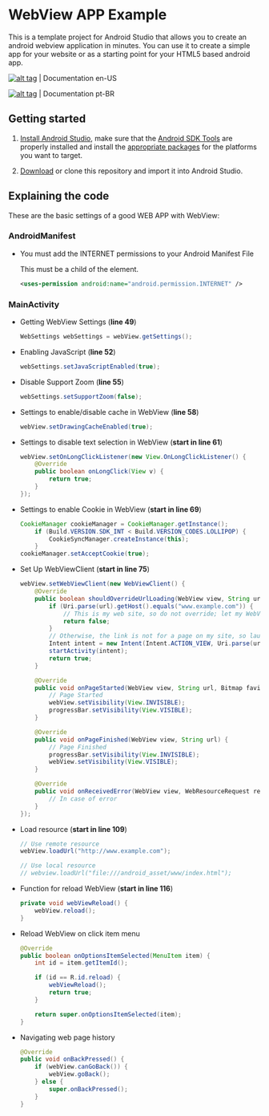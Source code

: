 # WebView APP Example

This is a template project for Android Studio that allows you to create an android webview application in minutes. You can use it to create a simple app for your website or as a starting point for your HTML5 based android app.

[![alt tag](https://github.com/rony-freitas/webview/blob/master/docs/en-US.png)](https://github.com/rony-freitas/webview) | Documentation en-US

[![alt tag](https://github.com/rony-freitas/webview/blob/master/docs/pt-BR.png)](docs/pt-BR.md) | Documentation pt-BR

## Getting started

1. [Install Android Studio](http://developer.android.com/sdk/index.html), make sure that the [Android SDK Tools](http://developer.android.com/sdk/index.html#Other) are properly installed and install the [appropriate packages](http://developer.android.com/sdk/installing/adding-packages.html) for the platforms you want to target.

2. [Download](https://github.com/rony-freitas/webview/archive/master.zip) or clone this repository and import it into Android Studio.

## Explaining the code

These are the basic settings of a good WEB APP with WebView:

### AndroidManifest

* You must add the INTERNET permissions to your Android Manifest File
	
	This must be a child of the <manifest> element.

	```xml
	<uses-permission android:name="android.permission.INTERNET" />
	```

### MainActivity

* Getting WebView Settings (**line 49**)

	```java
	WebSettings webSettings = webView.getSettings();
	```
  
* Enabling JavaScript (**line 52**)

	```java
	webSettings.setJavaScriptEnabled(true);
	```
  
* Disable Support Zoom (**line 55**)

	```java
	webSettings.setSupportZoom(false);
	```

* Settings to enable/disable cache in WebView (**line 58**)

	```java
	webView.setDrawingCacheEnabled(true);
	```

* Settings to disable text selection in WebView (**start in line 61**)

	```java
	webView.setOnLongClickListener(new View.OnLongClickListener() {
        @Override
        public boolean onLongClick(View v) {
            return true;
        }
    });
	```

* Settings to enable Cookie in WebView (**start in line 69**)

	```java
	CookieManager cookieManager = CookieManager.getInstance();
        if (Build.VERSION.SDK_INT < Build.VERSION_CODES.LOLLIPOP) {
            CookieSyncManager.createInstance(this);
        }
    cookieManager.setAcceptCookie(true);
	```

* Set Up WebViewClient (**start in line 75**)

	```java
	webView.setWebViewClient(new WebViewClient() {
        @Override
        public boolean shouldOverrideUrlLoading(WebView view, String url) {
            if (Uri.parse(url).getHost().equals("www.example.com")) {
                // This is my web site, so do not override; let my WebView load the page
                return false;
            }
            // Otherwise, the link is not for a page on my site, so launch another Activity that handles URLs
            Intent intent = new Intent(Intent.ACTION_VIEW, Uri.parse(url));
            startActivity(intent);
            return true;
        }

        @Override
        public void onPageStarted(WebView view, String url, Bitmap favicon) {
            // Page Started
            webView.setVisibility(View.INVISIBLE);
            progressBar.setVisibility(View.VISIBLE);
        }

        @Override
        public void onPageFinished(WebView view, String url) {
            // Page Finished
            progressBar.setVisibility(View.INVISIBLE);
            webView.setVisibility(View.VISIBLE);
        }

        @Override
        public void onReceivedError(WebView view, WebResourceRequest request, WebResourceError error) {
            // In case of error
        }
    });
	```

* Load resource (**start in line 109**)

	```java
	// Use remote resource
    webView.loadUrl("http://www.example.com");

    // Use local resource
    // webview.loadUrl("file:///android_asset/www/index.html");
	```

* Function for reload WebView (**start in line 116**)
	
	```java
	private void webViewReload() {
        webView.reload();
    }
	```

* Reload WebView on click item menu

    ```java
	@Override
    public boolean onOptionsItemSelected(MenuItem item) {
        int id = item.getItemId();

        if (id == R.id.reload) {
            webViewReload();
            return true;
        }

        return super.onOptionsItemSelected(item);
    }
	```

* Navigating web page history

	```java
	@Override
    public void onBackPressed() {
        if (webView.canGoBack()) {
            webView.goBack();
        } else {
            super.onBackPressed();
        }
    }
    ```